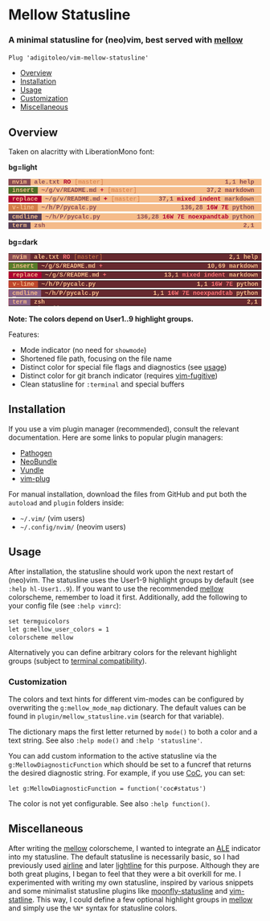# Mellow Statusline

### A minimal statusline for (neo)vim, best served with [mellow]

`Plug 'adigitoleo/vim-mellow-statusline'`


<!-- vim-markdown-toc GFM -->

* [Overview](#overview)
* [Installation](#installation)
* [Usage](#usage)
* [Customization](#customization)
* [Miscellaneous](#miscellaneous)

<!-- vim-markdown-toc -->

## Overview

Taken on alacritty with LiberationMono font:

**bg=light**

![normal-mode](./img/normal_mode.png)
![insert-mode](./img/insert_mode.png)
![replace-mode](./img/replace_mode.png)
![visual-mode](./img/visual_mode.png)
![cmdline-mode](./img/cmdline_mode.png)
![term-zsh](./img/term_zsh.png)


**bg=dark**

![normal-mode-dark](./img/normal_mode_dark.png)
![insert-mode-dark](./img/insert_mode_dark.png)
![replace-mode-dark](./img/replace_mode_dark.png)
![visual-mode-dark](./img/visual_mode_dark.png)
![cmdline-mode-dark](./img/cmdline_mode_dark.png)
![term-zsh-dark](./img/term_zsh_dark.png)

**Note: The colors depend on User1..9 highlight groups.**

Features:
- Mode indicator (no need for `showmode`)
- Shortened file path, focusing on the file name
- Distinct color for special file flags and diagnostics (see [usage](#usage))
- Distinct color for git branch indicator (requires [vim-fugitive])
- Clean statusline for `:terminal` and special buffers


## Installation

If you use a vim plugin manager (recommended), consult the relevant
documentation. Here are some links to popular plugin managers:
- [Pathogen]
- [NeoBundle]
- [Vundle]
- [vim-plug]

For manual installation, download the files from GitHub and put both the
`autoload` and `plugin` folders inside:
- `~/.vim/` (vim users)
- `~/.config/nvim/` (neovim users)


## Usage

After installation, the statusline should work upon the next restart of
(neo)vim. The statusline uses the User1-9 highlight groups by default (see
`:help hl-User1..9`). If you want to use the recommended [mellow] colorscheme,
remember to load it first. Additionally, add the following to your config file
(see `:help vimrc`):

```vim
set termguicolors
let g:mellow_user_colors = 1
colorscheme mellow
```

Alternatively you can define arbitrary colors for the relevant highlight
groups (subject to [terminal compatibility]).


### Customization

The colors and text hints for different vim-modes can be configured by
overwriting the `g:mellow_mode_map` dictionary. The default values can be found
in `plugin/mellow_statusline.vim` (search for that variable).

The dictionary maps the first letter returned by `mode()` to both a color and a
text string. See also `:help mode()` and `:help 'statusline'`.

You can add custom information to the active statusline via the
`g:MellowDiagnosticFunction` which should be set to a funcref that returns the
desired diagnostic string. For example, if you use [CoC], you can set:

```vim
let g:MellowDiagnosticFunction = function('coc#status')
```
The color is not yet configurable. See also `:help function()`.

## Miscellaneous

After writing the [mellow] colorscheme, I wanted to integrate an [ALE]
indicator into my statusline. The default statusline is necessarily basic, so I
had previously used [airline] and later [lightline] for this purpose. Although
they are both great plugins, I began to feel that they were a bit overkill for
me. I experimented with writing my own statusline, inspired by various snippets
and some minimalist statusline plugins like [moonfly-statusline] and
[vim-statline]. This way, I could define a few optional highlight groups in
[mellow] and simply use the `%N*` syntax for statusline colors.


[NOTE]: # ( ------------ PUT ALL EXTERNAL LINKS BELOW THIS LINE ------------ )

[terminal compatibility]: https://gist.github.com/XVilka/8346728

[Pathogen]: https://github.com/tpope/vim-pathogen

[NeoBundle]: https://github.com/Shougo/neobundle.vim

[Vundle]: https://github.com/gmarik/vundle

[vim-plug]: https://github.com/junegunn/vim-plug

[mellow]: https://github.com/adigitoleo/vim-mellow

[ALE]: https://github.com/dense-analysis/ale

[airline]: https://github.com/vim-airline/vim-airline

[lightline]: https://github.com/itchyny/lightline.vim

[moonfly-Statusline]: https://github.com/bluz71/vim-moonfly-statusline

[vim-statline]: https://github.com/millermedeiros/vim-statline

[CoC]: https://github.com/neoclide/coc.nvim

[vim-fugitive]: https://github.com/tpope/vim-fugitive
